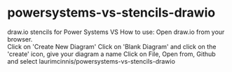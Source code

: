 # powersystems-vs-stencils-drawio
draw.io stencils for Power Systems VS
How to use:
Open draw.io from your browser.  
Click on 'Create New Diagram'
Click on 'Blank Diagram' and click on the 'create' icon, give your diagram a name
Click on File, Open from, Github and select laurimcinnis/powersystems-vs-stencils-drawio


